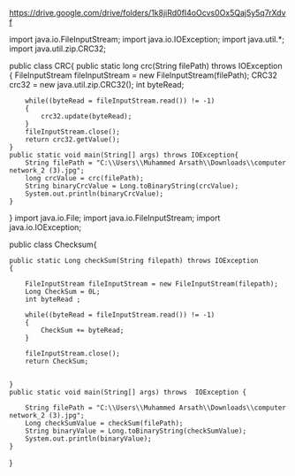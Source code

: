 https://drive.google.com/drive/folders/1k8jiRd0fI4oOcvs0Ox5Qaj5y5q7rXdvf

import java.io.FileInputStream;
import java.io.IOException;
import java.util.*;
import java.util.zip.CRC32;

public class CRC{
    public static long crc(String filePath) throws IOException
    {
        FileInputStream fileInputStream = new FileInputStream(filePath);
        CRC32 crc32 = new java.util.zip.CRC32();
        int byteRead;

        while((byteRead = fileInputStream.read()) != -1)
        {
            crc32.update(byteRead);
        }
        fileInputStream.close();
        return crc32.getValue();
    }
    public static void main(String[] args) throws IOException{
        String filePath = "C:\\Users\\Muhammed Arsath\\Downloads\\computer network_2 (3).jpg";
        long crcValue = crc(filePath);
        String binaryCrcValue = Long.toBinaryString(crcValue);
        System.out.println(binaryCrcValue);
    }
}
import java.io.File;
import java.io.FileInputStream;
import java.io.IOException;

public  class Checksum{

    public static Long checkSum(String filepath) throws IOException
    {

        FileInputStream fileInputStream = new FileInputStream(filepath);
        Long CheckSum = 0L;
        int byteRead ;

        while((byteRead = fileInputStream.read()) != -1)
        {
            CheckSum += byteRead;
        }

        fileInputStream.close();
        return CheckSum;


    }
    public static void main(String[] args) throws  IOException {

        String filePath = "C:\\Users\\Muhammed Arsath\\Downloads\\computer network_2 (3).jpg";
        Long checkSumValue = checkSum(filePath);
        String binaryValue = Long.toBinaryString(checkSumValue);
        System.out.println(binaryValue);
    }
}
